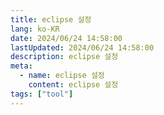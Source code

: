 ```yaml
---
title: eclipse 설정
lang: ko-KR
date: 2024/06/24 14:58:00
lastUpdated: 2024/06/24 14:58:00
description: eclipse 설정
meta:
  - name: eclipse 설정
    content: eclipse 설정
tags: ["tool"]
---
```





<!--stackedit_data:
eyJoaXN0b3J5IjpbLTE1MjkzMzcwOTAsODczMDQyMCwtNDAxMD
A3ODcwXX0=
-->